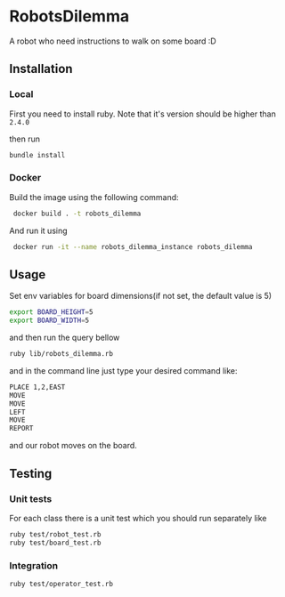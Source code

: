 # RobotsDilemma
A robot who need instructions to walk on some board :D

## Installation
### Local
First you need to install ruby. Note that it's version should be higher than `` 2.4.0``

then run 
```bash
bundle install
```

### Docker
Build the image using the following command:
```bash
 docker build . -t robots_dilemma
```
And run it using 
```bash
 docker run -it --name robots_dilemma_instance robots_dilemma
```

## Usage
Set env variables for board dimensions(if not set, the default value is 5) 

```bash
export BOARD_HEIGHT=5
export BOARD_WIDTH=5
```
and then run the query bellow
```bash
ruby lib/robots_dilemma.rb
```
and in the command line just type your desired command like:
```bash
PLACE 1,2,EAST
MOVE
MOVE
LEFT
MOVE
REPORT
```
and our robot moves on the board.

## Testing
### Unit tests
For each class there is a unit test which you should run separately like 
```bash
ruby test/robot_test.rb
ruby test/board_test.rb
```

### Integration

```bash
ruby test/operator_test.rb
```

